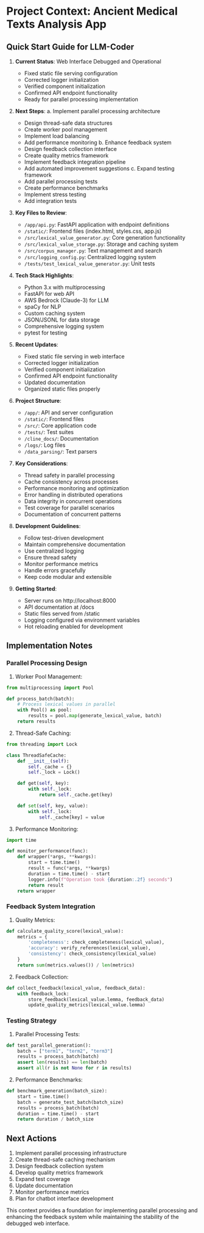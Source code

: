 # Project Context: Ancient Medical Texts Analysis App

## Quick Start Guide for LLM-Coder

1. **Current Status**: Web Interface Debugged and Operational
   - Fixed static file serving configuration
   - Corrected logger initialization
   - Verified component initialization
   - Confirmed API endpoint functionality
   - Ready for parallel processing implementation

2. **Next Steps**:
   a. Implement parallel processing architecture
      - Design thread-safe data structures
      - Create worker pool management
      - Implement load balancing
      - Add performance monitoring
   b. Enhance feedback system
      - Design feedback collection interface
      - Create quality metrics framework
      - Implement feedback integration pipeline
      - Add automated improvement suggestions
   c. Expand testing framework
      - Add parallel processing tests
      - Create performance benchmarks
      - Implement stress testing
      - Add integration tests

3. **Key Files to Review**:
   - `/app/api.py`: FastAPI application with endpoint definitions
   - `/static/`: Frontend files (index.html, styles.css, app.js)
   - `/src/lexical_value_generator.py`: Core generation functionality
   - `/src/lexical_value_storage.py`: Storage and caching system
   - `/src/corpus_manager.py`: Text management and search
   - `/src/logging_config.py`: Centralized logging system
   - `/tests/test_lexical_value_generator.py`: Unit tests

4. **Tech Stack Highlights**:
   - Python 3.x with multiprocessing
   - FastAPI for web API
   - AWS Bedrock (Claude-3) for LLM
   - spaCy for NLP
   - Custom caching system
   - JSON/JSONL for data storage
   - Comprehensive logging system
   - pytest for testing

5. **Recent Updates**:
   - Fixed static file serving in web interface
   - Corrected logger initialization
   - Verified component initialization
   - Confirmed API endpoint functionality
   - Updated documentation
   - Organized static files properly

6. **Project Structure**:
   - `/app/`: API and server configuration
   - `/static/`: Frontend files
   - `/src/`: Core application code
   - `/tests/`: Test suites
   - `/cline_docs/`: Documentation
   - `/logs/`: Log files
   - `/data_parsing/`: Text parsers

7. **Key Considerations**:
   - Thread safety in parallel processing
   - Cache consistency across processes
   - Performance monitoring and optimization
   - Error handling in distributed operations
   - Data integrity in concurrent operations
   - Test coverage for parallel scenarios
   - Documentation of concurrent patterns

8. **Development Guidelines**:
   - Follow test-driven development
   - Maintain comprehensive documentation
   - Use centralized logging
   - Ensure thread safety
   - Monitor performance metrics
   - Handle errors gracefully
   - Keep code modular and extensible

9. **Getting Started**:
   - Server runs on http://localhost:8000
   - API documentation at /docs
   - Static files served from /static
   - Logging configured via environment variables
   - Hot reloading enabled for development

## Implementation Notes

### Parallel Processing Design

1. Worker Pool Management:
```python
from multiprocessing import Pool

def process_batch(batch):
    # Process lexical values in parallel
    with Pool() as pool:
        results = pool.map(generate_lexical_value, batch)
    return results
```

2. Thread-Safe Caching:
```python
from threading import Lock

class ThreadSafeCache:
    def __init__(self):
        self._cache = {}
        self._lock = Lock()

    def get(self, key):
        with self._lock:
            return self._cache.get(key)

    def set(self, key, value):
        with self._lock:
            self._cache[key] = value
```

3. Performance Monitoring:
```python
import time

def monitor_performance(func):
    def wrapper(*args, **kwargs):
        start = time.time()
        result = func(*args, **kwargs)
        duration = time.time() - start
        logger.info(f"Operation took {duration:.2f} seconds")
        return result
    return wrapper
```

### Feedback System Integration

1. Quality Metrics:
```python
def calculate_quality_score(lexical_value):
    metrics = {
        'completeness': check_completeness(lexical_value),
        'accuracy': verify_references(lexical_value),
        'consistency': check_consistency(lexical_value)
    }
    return sum(metrics.values()) / len(metrics)
```

2. Feedback Collection:
```python
def collect_feedback(lexical_value, feedback_data):
    with feedback_lock:
        store_feedback(lexical_value.lemma, feedback_data)
        update_quality_metrics(lexical_value.lemma)
```

### Testing Strategy

1. Parallel Processing Tests:
```python
def test_parallel_generation():
    batch = ["term1", "term2", "term3"]
    results = process_batch(batch)
    assert len(results) == len(batch)
    assert all(r is not None for r in results)
```

2. Performance Benchmarks:
```python
def benchmark_generation(batch_size):
    start = time.time()
    batch = generate_test_batch(batch_size)
    results = process_batch(batch)
    duration = time.time() - start
    return duration / batch_size
```

## Next Actions

1. Implement parallel processing infrastructure
2. Create thread-safe caching mechanism
3. Design feedback collection system
4. Develop quality metrics framework
5. Expand test coverage
6. Update documentation
7. Monitor performance metrics
8. Plan for chatbot interface development

This context provides a foundation for implementing parallel processing and enhancing the feedback system while maintaining the stability of the debugged web interface.

